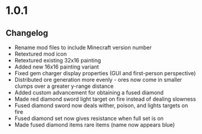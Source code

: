 # 1.0.1

## Changelog
- Rename mod files to include Minecraft version number
- Retextured mod icon
- Retextured existing 32x16 painting
- Added new 16x16 painting variant
- Fixed gem charger display properties (GUI and first-person perspective)
- Distributed ore generation more evenly - ores now come in smaller clumps over a greater y-range distance
- Added custom advancement for obtaining a fused diamond
- Made red diamond sword light target on fire instead of dealing slowness
- Fused diamond sword now deals wither, poison, and lights targets on fire
- Fused diamond set now gives resistance when full set is on
- Made fused diamond items rare items (name now appears blue)